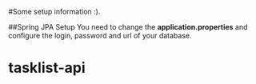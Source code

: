 #Some setup information :).

##Spring JPA Setup
You need to change the **application.properties** and configure the login, password and url of your database. 
  	

# tasklist-api
